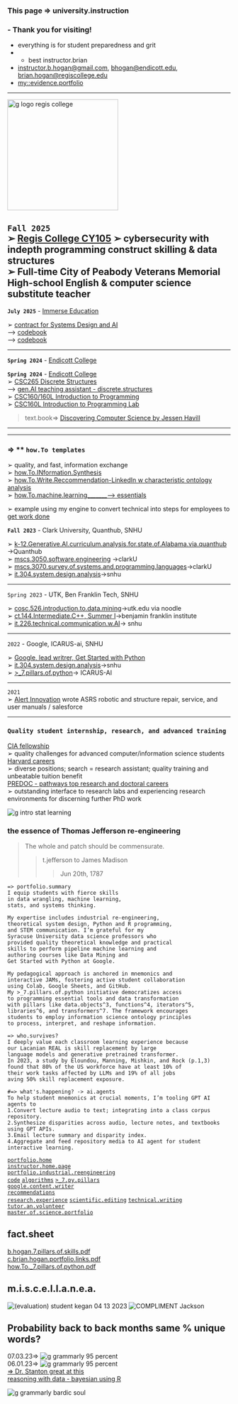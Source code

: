 ### This page => university.instruction  
### - Thank you for visiting!
- everything is for student preparedness and grit
- - best instructor.brian
- <instructor.b.hogan@gmail.com>, <bhogan@endicott.edu>, <brian.hogan@regiscollege.edu>  
- [my::evidence.portfolio](https://github.com/bbe2/portfolio)  


--------
<img width="250" height="250" alt="g logo regis college" src="https://github.com/user-attachments/assets/6544cb3c-ccfa-4935-ab92-421551327a20" />  

**`Fall 2025`**    
➢ [Regis College CY105](https://catalog.regiscollege.edu/courses/CS105d)
➢ cybersecurity with indepth programming construct skilling & data structures  
➢ Full-time City of Peabody Veterans Memorial High-school English & computer science substitute teacher  
--------


**`July 2025`**  - [Immerse Education](https://www.immerse.education/)  

➢ [contract for Systems Design and AI](https://drive.google.com/drive/folders/1yZuZDVAHF2KGzscsnqCXIlST7ILT5s-2?usp=sharing)  
--> [codebook](https://colab.research.google.com/drive/1XSb8xHnzcm3lTSLU33eLKyyWGvPgGUfW?usp=sharing)  
--> [codebook](https://colab.research.google.com/drive/1tzwL3Kxf8DKaF-mznj0OBePcBNnTwizm?usp=sharing)  

--------

**`Spring 2024`**  - [Endicott College](https://www.endicott.edu/academics/schools/science-technology)  

**`Spring 2024`**  - [Endicott College](https://www.endicott.edu/academics/schools/science-technology)  
➢ [CSC265 Discrete Structures](https://drive.google.com/drive/folders/1yZuZDVAHF2KGzscsnqCXIlST7ILT5s-2?usp=sharing)  
--> [gen.AI teaching assistant - discrete.structures](https://colab.research.google.com/drive/1XSb8xHnzcm3lTSLU33eLKyyWGvPgGUfW?usp=sharing)  
➢ [CSC160/160L Introduction to Programming](https://drive.google.com/drive/folders/14iVp-KP-7vL2SS2eZ-ho_uMepw9YgfW2?usp=sharing)  
➢ [CSC160L Introduction to Programming Lab](https://drive.google.com/drive/folders/1MpfQ4lKIrIoMSWMPgjIkC9nE3mdwAQxj?usp=sharing)  
> text.book=> [Discovering Computer Science by Jessen Havill](https://www.discoveringcs.net/)  

--------


-------------
### => ** **`how.To templates`**  
➢ quality, and fast, information exchange  
➢ [how.To.INformation.Synthesis](https://docs.google.com/document/d/1qlqpbJyMVOGaLuswjlRD1ZKvXutZk5N1IGpMZ4CNkOc/edit?usp=sharing)  
➢ [how.To.Write.Reccommendation-LinkedIn w characteristic ontology analysis](https://docs.google.com/document/d/1gqxm7BhsH2d27BsuvaG3HDBu0CTQT2eVKzbjRxHLe34/edit?usp=sharing)    
➢ [how.To.machine.learning_______--> essentials](https://github.com/bbe2/instructor.brian/tree/how.To.machine.learning)  

➢ example using my engine to convert technical into steps for employees to [get work done](https://drive.google.com/file/d/1_yyuWXKUQwwM5hoeTA07e8lKYz4olCEN/view?usp=sharing)  


**`Fall 2023`**  - Clark University, Quanthub, SNHU 

➢ [k-12.Generative.AI.curriculum.analysis.for.state.of.Alabama.via.quanthub](https://github.com/bbe2/instructor.brian/tree/k.12.gen.ai.alabama) ->Quanthub  
➢ [mscs.3050.software.engineering](https://github.com/bbe2/instructor.brian/tree/mscs.3070.survey.of.systems.and.programming.languages) ->clarkU  
➢ [mscs.3070.survey.of.systems.and.programming.languages](https://github.com/bbe2/instructor.brian/tree/mscs.3070.survey.of.systems.and.programming.languages)->clarkU  
➢ [it.304.system.design.analysis](https://github.com/bbe2/instructor.brian/tree/it.304.fall.2023)->snhu  

--------

`Spring 2023` - UTK, Ben Franklin Tech, SNHU  

➢ [cosc.526.introduction.to.data.mining](https://github.com/bbe2/professor/tree/cosc.526.intro.to.data.Mining.utk.edu)->utk.edu via noodle  
➢ [ct.144.Intermediate.C++, Summer I](https://github.com/bbe2/professor/tree/ct.144.intermedat.C%2B%2B)->benjamin franklin institute  
➢ [it.226.technical.communication.w.AI](https://github.com/bbe2/professor/tree/it.226.technical.communication.w.ai)-> snhu  

--------

`2022` - Google, ICARUS-ai, SNHU  

➢ [Google, lead writrer, Get Started with Python](https://www.coursera.org/learn/get-started-with-python)  
➢ [it.304.system.design.analysis](https://github.com/bbe2/IT.304.Fall.2022)->snhu  
➢ [>_7.pillars.of.python](https://github.com/bbe2/instructor.brian/tree/7.pillars.of.python)-> ICARUS-AI  

--------

`2021`   
➢ [Alert Innovation](https://www.alertinnovation.com/) wrote ASRS robotic and structure repair, service, and user manuals  / salesforce  

---------

### **`Quality student internship, research, and advanced training`**   
[CIA fellowship](https://www.cia.gov/careers/student-programs/)  
➢ quality challenges for advanced computer/information science students   
[Harvard careers](https://sjobs.brassring.com/TGnewUI/Search/Home/Home?partnerid=25240&siteid=5341#home)  
➢ diverse positions; search = research assistant; quality training and unbeatable tuition benefit  
[PREDOC - pathways top research and doctoral careers](https://predoc.org/)  
➢ outstanding interface to research labs and experiencing research environments for discerning further PhD work  

![g intro stat learning](https://github.com/bbe2/instructor.brian/assets/59778456/48c1593c-efc1-4958-9785-73361e1c6b43)


### the essence of Thomas Jefferson re-engineering    
> The whole and patch should be commensurate.  
>> t.jefferson to James Madison  
>>> Jun 20th, 1787


```
=> portfolio.summary
I equip students with fierce skills
in data wrangling, machine learning,
stats, and systems thinking.

My expertise includes industrial re-engineering,
theoretical system design, Python and R programming,
and STEM communication. I’m grateful for my
Syracuse University data science professors who
provided quality theoretical knowledge and practical
skills to perform pipeline machine learning and
authoring courses like Data Mining and
Get Started with Python at Google.

My pedagogical approach is anchored in mnemonics and
interactive JAMs, fostering active student collaboration
using Colab, Google Sheets, and GitHub.
My >_7.pillars.of.python initiative democratizes access
to programming essential tools and data transformation
with pillars like data.objects^3, functions^4, iterators^5,
libraries^6, and transformers^7. The framework encourages
students to employ information science ontology principles
to process, interpret, and reshape information.

=> who.survives? 
I deeply value each classroom learning experience because
our Lacanian REAL is skill replacement by large
language models and generative pretrained transformer.
In 2023, a study by Eloundou, Manning, Mishkin, and Rock (p.1,3)
found that 80% of the US workforce have at least 10% of
their work tasks affected by LLMs and 19% of all jobs 
aving 50% skill replacement exposure. 

#=> what's.happening? -> ai.agents  
To help student mnemonics at crucial moments, I’m tooling GPT AI agents to  
1.Convert lecture audio to text; integrating into a class corpus repository.  
2.Synthesize disparities across audio, lecture notes, and textbooks using GPT APIs.  
3.Email lecture summary and disparity index.  
4.Aggregate and feed repository media to AI agent for student interactive learning.  

```  

[`portfolio.home`](https://github.com/bbe2/portfolio)  
[`instructor.home.page`](https://github.com/bbe2/instructor.brian)  
[`portfolio.industrial.reengineering`](https://github.com/bbe2/portfolio/tree/reengineering)  
[`code`](https://github.com/bbe2/portfolio/tree/code) [`algorithms`](https://github.com/bbe2/professor.full.brain/tree/algorithms) [`>_7.py.pillars`](https://github.com/bbe2/portfolio/tree/%3E_7_Pillars_of_Python)  
[`google.content.writer`](https://github.com/bbe2/portfolio/tree/tech_curriculum_an_GwG)  
[`recommendations`](https://github.com/bbe2/portfolio/tree/reference_recommend)    
[`research.experience`](https://github.com/bbe2/portfolio/tree/research_experience ) [`scientific.editing`](https://github.com/bbe2/portfolio/tree/scientific_edit) [`technical.writing`](https://github.com/bbe2/portfolio/tree/tech_write)  
[`tutor.an.volunteer`](https://github.com/bbe2/portfolio/tree/tutor_volunteer)  
[`master.of.science.portfolio`](https://github.com/bbe2/portfolio/tree/master_portfolio)  

## fact.sheet    
[b.hogan.7.pillars.of.skills.pdf](https://github.com/bbe2/instructor.brian/files/12529580/7.pillars.of.skills.pdf)  
[c.brian.hogan.portfolio.links.pdf](https://github.com/bbe2/instructor.brian/files/13191446/c.brian.hogan.portfolio.links.pdf)  
[how.To._7.pillars.of.python.pdf](https://github.com/bbe2/instructor.brian/files/13370832/how.To._7.pillars.of.python.pdf)  


## m.i.s.c.e.l.l.a.n.e.a.  
![(evaluation) student kegan 04 13 2023](https://github.com/bbe2/professor/assets/59778456/356cefc6-475e-472f-8b75-e23c5b5b38b9)
![COMPLIMENT Jackson](https://github.com/bbe2/professor/assets/59778456/55b15676-2ea6-490f-9bc1-86e85acf230a)  


## Probability back to back months same % unique words?  
07.03.23=> ![g grammarly 95 percent](https://github.com/bbe2/professor.full.brain/assets/59778456/ad5d8a3e-212d-43db-b0ed-3268f2f31e1a)  
06.01.23=> ![g grammarly 95 percent](https://github.com/bbe2/professor.full.brain/assets/59778456/ad5d8a3e-212d-43db-b0ed-3268f2f31e1a)  
[=> Dr. Stanton great at this](https://scholar.google.com/citations?hl=en&user=0UPnd6oAAAAJ)  
[reasoning with data - bayesian using R](https://www.amazon.com/Reasoning-Data-Introduction-Traditional-Statistics/dp/1462530265/ref=sr_1_1?crid=30HT063V488UM&keywords=stanton+statistics&qid=1694036862&sprefix=stanton+statistic%2Caps%2C125&sr=8-1)  

![g grammarly bardic soul](https://github.com/bbe2/instructor.brian/assets/59778456/03517759-f9c7-4f26-b956-c9ce02aa8157)  
